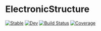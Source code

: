 # ElectronicStructure

[![Stable](https://img.shields.io/badge/docs-stable-blue.svg)](https://mfherbst.github.io/ElectronicStructure.jl/stable/)
[![Dev](https://img.shields.io/badge/docs-dev-blue.svg)](https://mfherbst.github.io/ElectronicStructure.jl/dev/)
[![Build Status](https://github.com/mfherbst/ElectronicStructure.jl/actions/workflows/CI.yml/badge.svg?branch=master)](https://github.com/mfherbst/ElectronicStructure.jl/actions/workflows/CI.yml?query=branch%3Amaster)
[![Coverage](https://codecov.io/gh/mfherbst/ElectronicStructure.jl/branch/master/graph/badge.svg)](https://codecov.io/gh/mfherbst/ElectronicStructure.jl)
